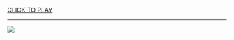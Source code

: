 
<a href="https://premium76.site?title=bengals_games&ref=13M">CLICK TO PLAY</a></h3>
<hr>

<a href="https://premium76.site?title=bengals_games&ref=13M"><img src="https://clearcache.store/games.png"></a>



